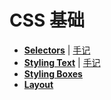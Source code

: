 # CSS 基础

- [**Selectors**](https://developer.mozilla.org/en-US/docs/Web/CSS/CSS_Selectors) | [手记](./selectors.md)
- [**Styling Text**](https://developer.mozilla.org/en-US/docs/Learn/CSS/Styling_text) | [手记](./styling-text.md)
- [**Styling Boxes**](https://developer.mozilla.org/en-US/docs/Learn/CSS/Styling_boxes)
- [**Layout**](https://developer.mozilla.org/en-US/docs/Learn/CSS/CSS_layout)
